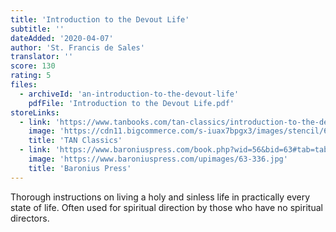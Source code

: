 ```yaml
---
title: 'Introduction to the Devout Life'
subtitle: ''
dateAdded: '2020-04-07'
author: 'St. Francis de Sales'
translator: ''
score: 130
rating: 5
files:
  - archiveId: 'an-introduction-to-the-devout-life'
    pdfFile: 'Introduction to the Devout Life.pdf'
storeLinks:
  - link: 'https://www.tanbooks.com/tan-classics/introduction-to-the-devout-life.html'
    image: 'https://cdn11.bigcommerce.com/s-iuax7bpgx3/images/stencil/640w/products/1261/1926/An-Introduction-to-the-Devout-Life-cover-1-TC1253__82248.1595444682.jpg?c=1'
    title: 'TAN Classics'
  - link: 'https://www.baroniuspress.com/book.php?wid=56&bid=63#tab=tab-1'
    image: 'https://www.baroniuspress.com/upimages/63-336.jpg'
    title: 'Baronius Press'
---
```


Thorough instructions on living a holy and sinless life in practically every state of life. Often used for spiritual direction by those who have no spiritual directors.